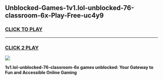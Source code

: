 
## Unblocked-Games-1v1.lol-unblocked-76-classroom-6x-Play-Free-uc4y9
<h3>
<a href="https://premium76.site?title=1v1.lol-unblocked-76-classroom-6x&ref=10A">CLICK TO PLAY</a></h3>
<hr>

<h3>
<a href="https://premium76.site?title=1v1.lol-unblocked-76-classroom-6x&ref=10A">CLICK 2 PLAY</a>
  
</h3>

<a href="https://premium76.site?title=1v1.lol-unblocked-76-classroom-6x&ref=10A"><img src="https://clearcache.store/games.png"></a>


**1v1.lol-unblocked-76-classroom-6x games unblocked: Your Gateway to Fun and Accessible Online Gaming**
